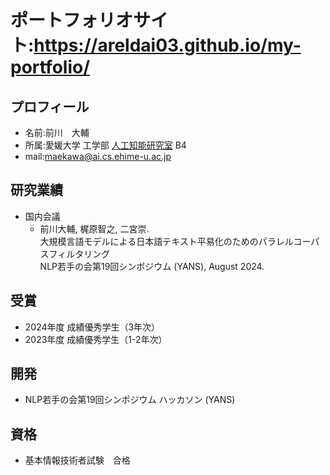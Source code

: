 # ポートフォリオサイト:<https://areldai03.github.io/my-portfolio/>
## プロフィール
- 名前:前川　大輔
- 所属:愛媛大学 工学部 [人工知能研究室](https://sites.google.com/view/ehime-nlp/) B4
- mail:maekawa@ai.cs.ehime-u.ac.jp


## 研究業績
- 国内会議    
  - 前川大輔, 梶原智之, 二宮崇. <br>
    大規模言語モデルによる日本語テキスト平易化のためのパラレルコーパスフィルタリング <br>
    NLP若手の会第19回シンポジウム (YANS), August 2024.
    
## 受賞
- 2024年度 成績優秀学生（3年次）
- 2023年度 成績優秀学生（1-2年次）
## 開発
- NLP若手の会第19回シンポジウム ハッカソン (YANS)
## 資格
- 基本情報技術者試験　合格

